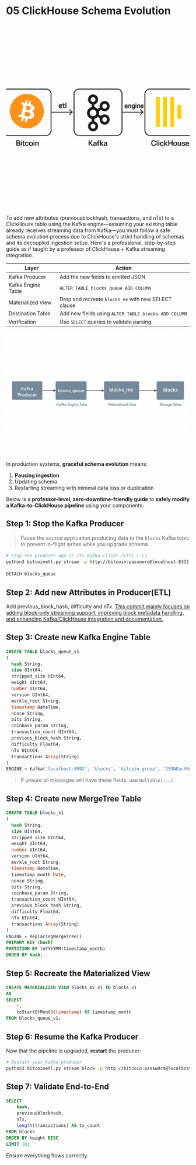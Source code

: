 # 05 ClickHouse Schema Evolution

![](/img/bitcoin/bitcoin_data_pipeline.png)

To add new attributes (previousblockhash, transactions, and nTx) to a ClickHouse table using the Kafka engine—assuming your existing table already receives streaming data from Kafka—you must follow a safe schema evolution process due to ClickHouse's strict handling of schemas and its decoupled ingestion setup. Here's a professional, step-by-step guide as if taught by a professor of ClickHouse + Kafka streaming integration.

| Layer             | Action                                               |
| ----------------- | ---------------------------------------------------- |
| Kafka Producer    | Add the new fields to emitted JSON                   |
| Kafka Engine Table| `ALTER TABLE blocks_queue ADD COLUMN`                |
| Materialized View | Drop and recreate `blocks_mv` with new SELECT clause |
| Destination Table | Add new fields using `ALTER TABLE blocks ADD COLUMN` |
| Verification      | Use `SELECT` queries to validate parsing             |


![](/img/bitcoin/clickhouse-schema-evolution.png)

In production systems, **graceful schema evolution** means:

1. **Pausing ingestion**
2. Updating schema
3. Restarting streaming with minimal data loss or duplication

Below is a **professor-level, zero-downtime-friendly guide** to **safely modify a Kafka-to-ClickHouse pipeline** using your components:


## Step 1: Stop the Kafka Producer

> Pause the source application producing data to the `blocks` Kafka topic to prevent in-flight writes while you upgrade schema.

```bash
# Stop the producer app or its Kafka client (Ctrl + C)
python3 bitcoinetl.py stream -p http://bitcoin:password@localhost:8332 --output kafka/localhost:9092 --period-seconds 0 -b 100 -B 1000 --log-file log --enrich True -l last_synced_block.txt

DETACH blocks_queue
```


## Step 2: Add new Attributes in Producer(ETL)

Add previous_block_hash, difficulty and nTx. [This commit mainly focuses on adding block-only streaming support, improving block metadata handling, and enhancing Kafka/ClickHouse integration and documentation.](https://github.com/CoinsGPT/bitcoin-etl/commit/3435d582d3c54f5b1db134f9e87f678635a22804)

## Step 3: Create new Kafka Engine Table

```sql
CREATE TABLE blocks_queue_v1
(
  hash String,
  size UInt64,
  stripped_size UInt64,
  weight UInt64,
  number UInt64,
  version UInt64,
  merkle_root String,
  timestamp DateTime,
  nonce String,
  bits String,
  coinbase_param String,
  transaction_count UInt64,
  previous_block_hash String,
  difficulty Float64,
  nTx UInt64,
  transactions Array(String)
)
ENGINE = Kafka('localhost:9092', 'blocks', 'bitcoin-group', 'JSONEachRow') settings kafka_thread_per_consumer = 0, kafka_num_consumers = 3;
```

> If unsure all messages will have these fields, use `Nullable(...)`.


## Step 4: Create new MergeTree Table

```sql
CREATE TABLE blocks_v1
(
  hash String,
  size UInt64,
  stripped_size UInt64,
  weight UInt64,
  number UInt64,
  version UInt64,
  merkle_root String,
  timestamp DateTime,
  timestamp_month Date,
  nonce String,
  bits String,
  coinbase_param String,
  transaction_count UInt64,
  previous_block_hash String,
  difficulty Float64,
  nTx UInt64,
  transactions Array(String)
)
ENGINE = ReplacingMergeTree()
PRIMARY KEY (hash)
PARTITION BY toYYYYMM(timestamp_month)
ORDER BY hash;
```

## Step 5: Recreate the Materialized View

```sql
CREATE MATERIALIZED VIEW blocks_mv_v1 TO blocks_v1
AS
SELECT
    *,
    toStartOfMonth(timestamp) AS timestamp_month
FROM blocks_queue_v1;
```

## Step 6: Resume the Kafka Producer

Now that the pipeline is upgraded, **restart** the producer:

```bash
# Restart your Kafka producer
python3 bitcoinetl.py stream_block -p http://bitcoin:passw0rd@localhost:8332 --output kafka/localhost:9092 --period-seconds 0 -b 100 -B 500 --enrich false --start-block 0
```

## Step 7: Validate End-to-End

```sql
SELECT
    hash,
    previousblockhash,
    nTx,
    length(transactions) AS tx_count
FROM blocks
ORDER BY height DESC
LIMIT 10;
```

Ensure everything flows correctly.
